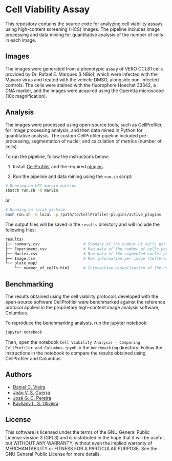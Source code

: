 # Cell Viability Assay

This repository contains the source code for analyzing cell viability assays using high-content screening (HCS) images. The pipeline includes image processing and data mining for quantitative analysis of the number of cells in each image.

## Images

The images were generated from a phenotypic assay of VERO CCL81 cells provided by Dr. Rafael E. Marques (LNBio), which were infected with the Mayaro virus and treated with the vehicle DMSO, alongside non-infected controls. The cells were stained with the fluorophore Hoechst 33342, a DNA marker, and the images were acquired using the Operetta microscope (10x magnification).

## Analysis

The images were processed using open-source tools, such as CellProfiler, for image processing analysis, and then data mined in Python for quantitative analysis. The custom CellProfiler pipeline included pre-processing, segmentation of nuclei, and calculation of metrics (number of cells).

To run the pipeline, follow the instructions below:

1. Install [CellProfiler](https://cellprofiler.org/releases/) and the required [plugins](https://github.com/cnpem/lnbio-bioimage-analysis/blob/main/cellprofiler/INSTALLATION.md#cellprofiler-plugins).

2. Run the pipeline and data mining using the `run.sh` script:

```bash
# Running on HPC marvin machine
sbatch run.sh -m marvin
```

or

```bash
# Running on local machine
bash run.sh -m local -p /path/to/CellProfiler-plugins/active_plugins
```

The output files will be saved in the `results` directory and will include the following files:

```bash
results/
├── summary.csv                   # Summary of the number of cells per well
├── Experiment.csv                # Raw data of the number of cells per image (CellProfiler output)
├── Nuclei.csv                    # Raw data of the segmented nuclei per image (CellProfiler output)
├── Image.csv                     # Raw information per image (CellProfiler output)
└── plate_map/
    └── number_of_cells.html      # Interactive visualization of the number of cells per well
```

## Benchmarking

The results obtained using the cell viability protocols developed with the open-source software CellProfiler were benchmarked against the reference protocol applied in the proprietary high-content image analysis software, Columbus.

To reproduce the benchmarking analysis, run the jupyter notebook:

```bash
jupyter notebook
```

Then, open the notebook `Cell Viability Analysis - Comparing CellProfiler and Columbus.ipynb` in the `benchmarking` directory. Follow the instructions in the notebook to compare the results obtained using CellProfiler and Columbus.

## Authors

- [Daniel C. Vieira](https://github.com/Daniel-debug-creator)
- [João V. S. Guerra](https://github.com/jvsguerra)
- [José G. C. Pereira](https://github.com/zgcarvalho)
- [Kayllany L. S. Oliveira](https://github.com/KayllanyLara)

## License

This software is licensed under the terms of the GNU General Public License version 3 (GPL3) and is distributed in the hope that it will be useful, but WITHOUT ANY WARRANTY; without even the implied warranty of MERCHANTABILITY or FITNESS FOR A PARTICULAR PURPOSE. See the GNU General Public License for more details.
